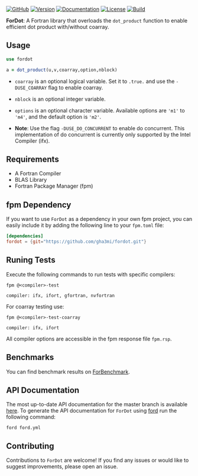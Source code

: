 [![GitHub](https://img.shields.io/badge/GitHub-ForDot-blue.svg?style=social&logo=github)](https://github.com/gha3mi/fordot)
[![Version](https://img.shields.io/github/release/gha3mi/fordot.svg)](https://github.com/gha3mi/fordot/releases/latest)
[![Documentation](https://img.shields.io/badge/ford-Documentation%20-blueviolet.svg)](https://gha3mi.github.io/fordot/)
[![License](https://img.shields.io/github/license/gha3mi/fordot?color=green)](https://github.com/gha3mi/fordot/blob/main/LICENSE)
[![Build](https://github.com/gha3mi/fordot/actions/workflows/CI_test.yml/badge.svg)](https://github.com/gha3mi/fordot/actions/workflows/CI_test.yml)


**ForDot**: A Fortran library that overloads the `dot_product` function to enable efficient dot product with/without coarray.

## Usage

```fortran
use fordot

a = dot_product(u,v,coarray,option,nblock)
```

- `coarray` is an optional logical variable. Set it to `.true.` and use the `-DUSE_COARRAY` flag to enable coarray.
- `nblock` is an optional integer variable.
- `options` is an optional character variable. Available options are `'m1'` to `'m4'`, and the default option is `'m2'`.

- **Note**: Use the flag `-DUSE_DO_CONCURRENT` to enable do concurrent. This implementation of do concurrent is currently only supported by the Intel Compiler (ifx).

## Requirements

- A Fortran Compiler
- BLAS Library
- Fortran Package Manager (fpm)

## fpm Dependency

If you want to use `ForDot` as a dependency in your own fpm project,
you can easily include it by adding the following line to your `fpm.toml` file:

```toml
[dependencies]
fordot = {git="https://github.com/gha3mi/fordot.git"}
```

## Runing Tests

Execute the following commands to run tests with specific compilers:

```shell
fpm @<compiler>-test
```
`compiler: ifx, ifort, gfortran, nvfortran`

For coarray testing use:

```shell
fpm @<compiler>-test-coarray
```
`compiler: ifx, ifort`

All compiler options are accessible in the fpm response file `fpm.rsp`.

## Benchmarks
You can find benchmark results on [ForBenchmark](https://github.com/gha3mi/forbenchmark/tree/main/benchmarks/dot).

## API Documentation

The most up-to-date API documentation for the master branch is available
[here](https://gha3mi.github.io/fordot/).
To generate the API documentation for `ForDot` using
[ford](https://github.com/Fortran-FOSS-Programmers/ford) run the following
command:

```shell
ford ford.yml
```

## Contributing

Contributions to `ForDot` are welcome!
If you find any issues or would like to suggest improvements, please open an issue.
